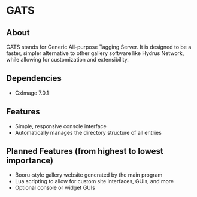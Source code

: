 # GATS
## About
GATS stands for Generic All-purpose Tagging Server. It is designed to be a faster, simpler alternative to other gallery software like Hydrus Network, while allowing for customization and extensibility.

## Dependencies
  * CxImage 7.0.1

## Features
  * Simple, responsive console interface
  * Automatically manages the directory structure of all entries
  
## Planned Features (from highest to lowest importance)
  * Booru-style gallery website generated by the main program
  * Lua scripting to allow for custom site interfaces, GUIs, and more
  * Optional console or widget GUIs
